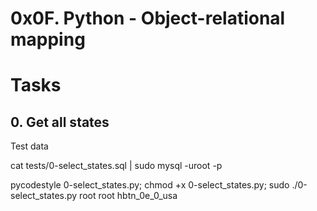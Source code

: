 # 0x0F. Python - Object-relational mapping

# Tasks
## 0. Get all states
Test data

cat tests/0-select_states.sql | sudo mysql -uroot -p



pycodestyle 0-select_states.py; chmod +x 0-select_states.py; sudo ./0-select_states.py root root hbtn_0e_0_usa

## 
